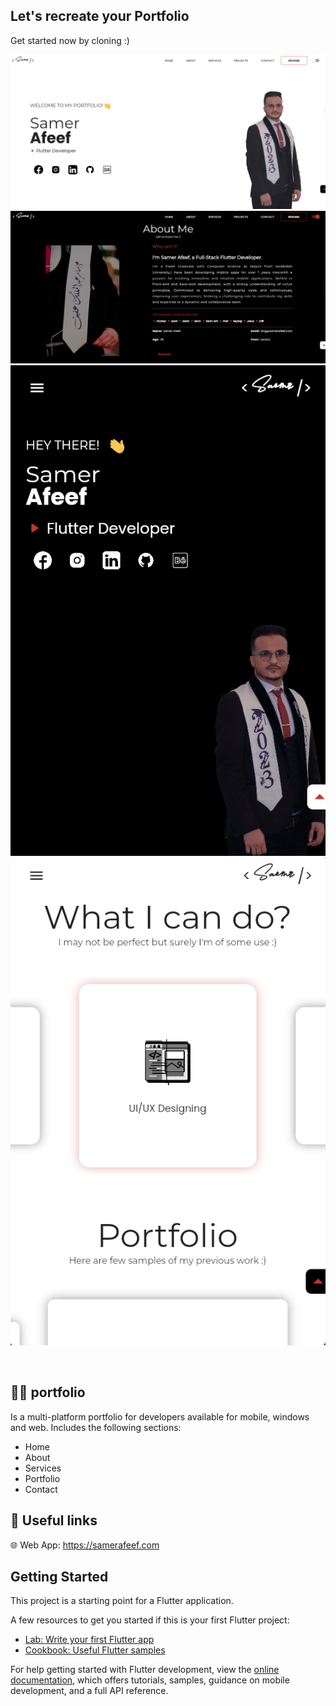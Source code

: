 ## Let's recreate your Portfolio

Get started now by cloning :)

![portfolio images](images/1.png)
![portfolio images](images/2.png)
![portfolio images](images/3.png)
![portfolio images](images/4.png)



<br>

## 🧑‍💻 portfolio
Is a multi-platform portfolio for developers available for mobile, windows and web. Includes the following sections:
- Home
- About
- Services
- Portfolio
- Contact

## 🔗 Useful links

🌐 Web App: https://samerafeef.com

## Getting Started

This project is a starting point for a Flutter application.

A few resources to get you started if this is your first Flutter project:

- [Lab: Write your first Flutter app](https://docs.flutter.dev/get-started/codelab)
- [Cookbook: Useful Flutter samples](https://docs.flutter.dev/cookbook)

For help getting started with Flutter development, view the
[online documentation](https://docs.flutter.dev/), which offers tutorials,
samples, guidance on mobile development, and a full API reference.
